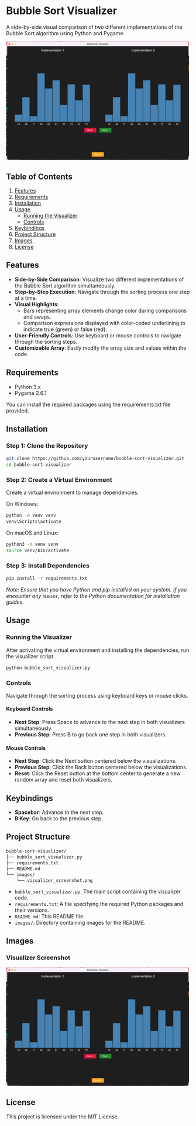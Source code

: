 # Bubble Sort Visualizer

A side-by-side visual comparison of two different implementations of the Bubble Sort algorithm using Python and Pygame.


<img src="images/visualizer_screenshot.png" width="500" alt="Bubble Sort Visualizer Screenshot">

## Table of Contents

1. [Features](#features)
2. [Requirements](#requirements)
3. [Installation](#installation)
4. [Usage](#usage)
   - [Running the Visualizer](#running-the-visualizer)
   - [Controls](#controls)
5. [Keybindings](#keybindings)
6. [Project Structure](#project-structure)
7. [Images](#images)
8. [License](#license)

## Features

- **Side-by-Side Comparison**: Visualize two different implementations of the Bubble Sort algorithm simultaneously.
- **Step-by-Step Execution**: Navigate through the sorting process one step at a time.
- **Visual Highlights**:
  - Bars representing array elements change color during comparisons and swaps.
  - Comparison expressions displayed with color-coded underlining to indicate true (green) or false (red).
- **User-Friendly Controls**: Use keyboard or mouse controls to navigate through the sorting steps.
- **Customizable Array**: Easily modify the array size and values within the code.

## Requirements

- Python 3.x
- Pygame 2.6.1

You can install the required packages using the requirements.txt file provided.

## Installation

### Step 1: Clone the Repository
```bash
git clone https://github.com/yourusername/bubble-sort-visualizer.git
cd bubble-sort-visualizer
```

### Step 2: Create a Virtual Environment

Create a virtual environment to manage dependencies.

On Windows:
```bash
python -m venv venv
venv\Scripts\activate
```

On macOS and Linux:
```bash
python3 -m venv venv
source venv/bin/activate
```

### Step 3: Install Dependencies
```bash
pip install -r requirements.txt
```

*Note: Ensure that you have Python and pip installed on your system. If you encounter any issues, refer to the Python documentation for installation guides.*

## Usage

### Running the Visualizer

After activating the virtual environment and installing the dependencies, run the visualizer script.
```bash
python bubble_sort_visualizer.py
```

### Controls

Navigate through the sorting process using keyboard keys or mouse clicks.

#### Keyboard Controls
- **Next Step**: Press Space to advance to the next step in both visualizers simultaneously.
- **Previous Step**: Press B to go back one step in both visualizers.

#### Mouse Controls
- **Next Step**: Click the Next button centered below the visualizations.
- **Previous Step**: Click the Back button centered below the visualizations.
- **Reset**: Click the Reset button at the bottom center to generate a new random array and reset both visualizers.

## Keybindings
- **Spacebar**: Advance to the next step.
- **B Key**: Go back to the previous step.

## Project Structure
```
bubble-sort-visualizer/
├── bubble_sort_visualizer.py
├── requirements.txt
├── README.md
└── images/
    └── visualizer_screenshot.png
```
- `bubble_sort_visualizer.py`: The main script containing the visualizer code.
- `requirements.txt`: A file specifying the required Python packages and their versions.
- `README.md`: This README file.
- `images/`: Directory containing images for the README.

## Images

### Visualizer Screenshot

<img src="images/visualizer_screenshot.png" width="500" alt="Bubble Sort Visualizer Screenshot">

## License

This project is licensed under the MIT License.